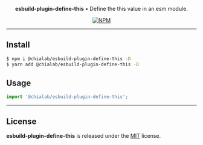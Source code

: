 <p align="center">
    <strong>esbuild-plugin-define-this</strong> • Define the this value in an esm module.
</p>

<p align="center">
    <a href="https://www.npmjs.com/package/@chialab/esbuild-plugin-define-this"><img alt="NPM" src="https://img.shields.io/npm/v/@chialab/esbuild-plugin-define-this.svg?style=flat-square"></a>
</p>

---

## Install

```sh
$ npm i @chialab/esbuild-plugin-define-this -D
$ yarn add @chialab/esbuild-plugin-define-this -D
```

## Usage

```js
import '@chialab/esbuild-plugin-define-this';

```

---

## License

**esbuild-plugin-define-this** is released under the [MIT](https://github.com/chialab/rna/blob/main/packages/esbuild-plugin-define-this/LICENSE) license.
